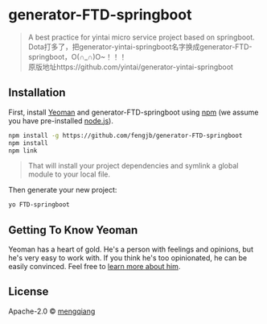 # generator-FTD-springboot
> A best practice for yintai micro service project based on springboot.  
> Dota打多了，把generator-yintai-springboot名字换成generator-FTD-springboot，O(∩_∩)O~！！！  
> 原版地址https://github.com/yintai/generator-yintai-springboot  

## Installation

First, install [Yeoman](http://yeoman.io) and generator-FTD-springboot using [npm](https://www.npmjs.com/) (we assume you have pre-installed [node.js](https://nodejs.org/)).

>
```bash
npm install -g https://github.com/fengjb/generator-FTD-springboot
npm install
npm link
```

> That will install your project dependencies and symlink a global module to your local file. 

Then generate your new project:

```bash
yo FTD-springboot
```

## Getting To Know Yeoman

Yeoman has a heart of gold. He&#39;s a person with feelings and opinions, but he&#39;s very easy to work with. If you think he&#39;s too opinionated, he can be easily convinced. Feel free to [learn more about him](http://yeoman.io/).

## License

Apache-2.0 © [mengqiang](https://github.com/mengqiang81)
